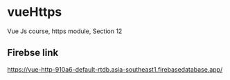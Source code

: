 # vueHttps
Vue Js course, https module, Section 12

## Firebse link
https://vue-http-910a6-default-rtdb.asia-southeast1.firebasedatabase.app/

